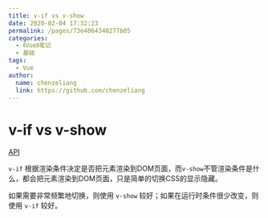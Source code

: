 ```yaml
---
title: v-if vs v-show
date: 2020-02-04 17:32:23
permalink: /pages/73e4064340277b05
categories:
  - 《Vue》笔记
  - 基础
tags:
  - Vue
author:
  name: chenzeliang
  link: https://github.com/chenzeliang
---
```

# v-if vs v-show

[API](https://cn.vuejs.org/v2/guide/conditional.html#v-if-vs-v-show)

`v-if` 根据渲染条件决定是否把元素渲染到DOM页面，而`v-show`不管渲染条件是什么，都会把元素渲染到DOM页面，只是简单的切换CSS的显示隐藏。
<!-- more -->
如果需要非常频繁地切换，则使用 `v-show` 较好；如果在运行时条件很少改变，则使用 `v-if` 较好。
